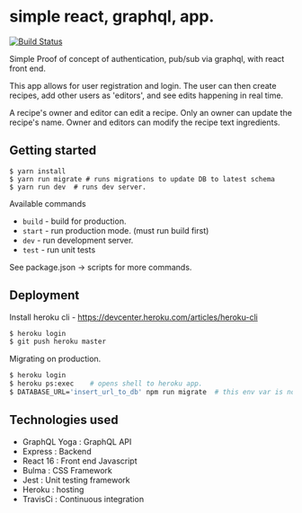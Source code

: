 # simple react, graphql, app.
[![Build Status](https://travis-ci.org/dlai0001/sync-edit.svg?branch=master)](https://travis-ci.org/dlai0001/sync-edit)

Simple Proof of concept of authentication, pub/sub via graphql, with react front end.

This app allows for user registration and login.  The user can then create recipes, add other users as 'editors',
and see edits happening in real time.

A recipe's owner and editor can edit a recipe.  Only an owner can update the recipe's name.  Owner and editors can 
modify the recipe text ingredients.

## Getting started
```shell
$ yarn install
$ yarn run migrate # runs migrations to update DB to latest schema
$ yarn run dev  # runs dev server.
```

Available commands
* `build` - build for production.
* `start` - run production mode. (must run build first)
* `dev` - run development server.
* `test` - run unit tests

See package.json -> scripts for more commands.

## Deployment
Install heroku cli - https://devcenter.heroku.com/articles/heroku-cli
``` bash
$ heroku login
$ git push heroku master
```

Migrating on production.
``` bash
$ heroku login
$ heroku ps:exec    # opens shell to heroku app.
$ DATABASE_URL='insert_url_to_db' npm run migrate  # this env var is not set in heroku ps:exec shell.
```

## Technologies used
* GraphQL Yoga : GraphQL API
* Express : Backend
* React 16 : Front end Javascript
* Bulma : CSS Framework
* Jest : Unit testing framework
* Heroku : hosting
* TravisCi : Continuous integration
